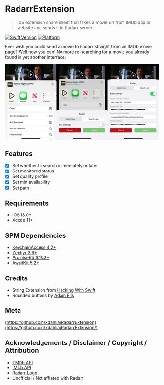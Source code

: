 # RadarrExtension
> iOS extension share sheet that takes a movie url from IMDb app or website and sends it to Radarr server.

[![Swift Version][swift-image]][swift-url] [![Platform](https://img.shields.io/cocoapods/p/LFAlertController.svg?style=flat)](http://cocoapods.org/pods/LFAlertController)
<!--
[![Build Status][travis-image]][travis-url]
[![License][license-image]][license-url]
[![CocoaPods Compatible](https://img.shields.io/cocoapods/v/EZSwiftExtensions.svg)](https://img.shields.io/cocoapods/v/LFAlertController.svg)  
-->

<!--
[![PRs Welcome](https://img.shields.io/badge/PRs-welcome-brightgreen.svg?style=flat-square)](http://makeapullrequest.com)
-->

Ever wish you could send a movie to Radarr straight from an IMDb movie page? Well now you can! No more re-searching for a movie you already found in yet another interface.

![](header.png)

## Features

- [x] Set whether to search immediately or later
- [x] Set monitored status
- [x] Set quality profile
- [x] Set min availability
- [x] Set path

## Requirements

- iOS 13.0+
- Xcode 11+

## SPM Dependencies

- [KeychainAccess 4.2+](https://github.com/kishikawakatsumi/KeychainAccess)
- [Zephyr 3.6+](https://github.com/ArtSabintsev/Zephyr)
- [PromiseKit 6.13.3+](https://github.com/mxcl/PromiseKit)
- [AwaitKit 5.2+](https://github.com/yannickl/AwaitKit)

## Credits

- String Extension from [Hacking With Swift](https://www.hackingwithswift.com/example-code/strings/how-to-convert-a-string-to-a-safe-format-for-url-slugs-and-filenames)
- Rounded buttons by [Adam Fils](https://medium.com/@filswino/easiest-implementation-of-rounded-buttons-in-xcode-6627efe39f84)

<!--
## Installation

#### CocoaPods
You can use [CocoaPods](http://cocoapods.org/) to install `YourLibrary` by adding it to your `Podfile`:

```ruby
platform :ios, '8.0'
use_frameworks!
pod 'YourLibrary'
```

To get the full benefits import `YourLibrary` wherever you import UIKit

``` swift
import UIKit
import YourLibrary
```

#### Manually
1. Download and drop ```YourLibrary.swift``` in your project.  
2. Congratulations!  

## Usage example

```swift
import EZSwiftExtensions
ez.detectScreenShot { () -> () in
    print("User took a screen shot")
}
```

## Contribute

We would love you for the contribution to **YourLibraryName**, check the ``LICENSE`` file for more info.
-->


## Meta

<!--
Your Name – [@YourTwitter](https://twitter.com/dbader_org) – YourEmail@example.com

Distributed under the XYZ license. See ``LICENSE`` for more information.
-->

[https://github.com/xdahlia/RadarrExtension](https://github.com/xdahlia/RadarrExtension/)

## Acknowledgements / Disclaimer / Copyright / Attribution
- [TMDb API](https://developers.themoviedb.org/3)
- [IMDb API](https://developer.imdb.com)
- [Radarr Logo](https://github.com/Radarr/Radarr)
- Unofficial / Not affiated with Radarr

[swift-image]:https://img.shields.io/badge/swift-5.1-yellow.svg
[swift-url]: https://swift.org/
[license-image]: https://img.shields.io/badge/License-MIT-yellow.svg
[license-url]: LICENSE
[travis-image]: https://img.shields.io/travis/dbader/node-datadog-metrics/master.svg?style=flat-square
[travis-url]: https://travis-ci.org/dbader/node-datadog-metrics
[codebeat-image]: https://codebeat.co/badges/c19b47ea-2f9d-45df-8458-b2d952fe9dad
[codebeat-url]: https://codebeat.co/projects/github-com-vsouza-awesomeios-com
